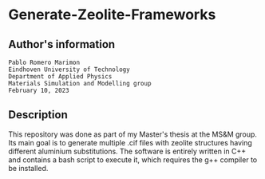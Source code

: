# Generate-Zeolite-Frameworks

## Author's information
	Pablo Romero Marimon
	Eindhoven University of Technology
	Department of Applied Physics
	Materials Simulation and Modelling group
	February 10, 2023

## Description
This repository was done as part of my Master's thesis at the MS&M group. Its main goal is to generate multiple .cif files with zeolite structures having different aluminium substitutions. The software is entirely written in C++ and contains a bash script to execute it, which requires the g++ compiler to be installed.
